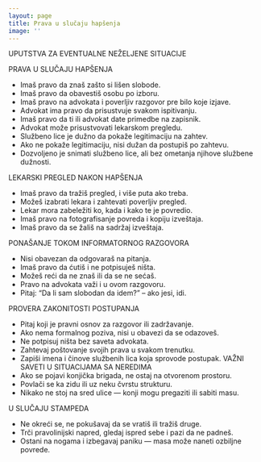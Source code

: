 ```yaml
---
layout: page
title: Prava u slučaju hapšenja
image: ''
---
```

UPUTSTVA ZA EVENTUALNE NEŽELJENE SITUACIJE

PRAVA U SLUČAJU HAPŠENJA
* Imaš pravo da znaš zašto si lišen slobode.
* Imaš pravo da obavestiš osobu po izboru.
* Imaš pravo na advokata i poverljiv razgovor pre bilo koje izjave.
* Advokat ima pravo da prisustvuje svakom ispitivanju.
* Imaš pravo da ti ili advokat date primedbe na zapisnik.
* Advokat može prisustvovati lekarskom pregledu.
* Službeno lice je dužno da pokaže legitimaciju na zahtev.
* Ako ne pokaže legitimaciju, nisi dužan da postupiš po zahtevu.
* Dozvoljeno je snimati službeno lice, ali bez ometanja njihove službene dužnosti.

LEKARSKI PREGLED NAKON HAPŠENJA
* Imaš pravo da tražiš pregled, i više puta ako treba.
* Možeš izabrati lekara i zahtevati poverljiv pregled.
* Lekar mora zabeležiti ko, kada i kako te je povredio.
* Imaš pravo na fotografisanje povreda i kopiju izveštaja.
* Imaš pravo da se žališ na sadržaj izveštaja.

PONAŠANJE TOKOM INFORMATORNOG RAZGOVORA
* Nisi obavezan da odgovaraš na pitanja.
* Imaš pravo da ćutiš i ne potpisuješ ništa.
* Možeš reći da ne znaš ili da se ne sećaš.
* Pravo na advokata važi i u ovom razgovoru.
* Pitaj: “Da li sam slobodan da idem?” – ako jesi, idi.

PROVERA ZAKONITOSTI POSTUPANJA
* Pitaj koji je pravni osnov za razgovor ili zadržavanje.
* Ako nema formalnog poziva, nisi u obavezi da se odazoveš.
* Ne potpisuj ništa bez saveta advokata.
* Zahtevaj poštovanje svojih prava u svakom trenutku.
* Zapiši imena i činove službenih lica koja sprovode postupak.
VAŽNI SAVETI U SITUACIJAMA SA NEREDIMA
* Ako se pojavi konjička brigada, ne ostaj na otvorenom prostoru.
* Povlači se ka zidu ili uz neku čvrstu strukturu.
* Nikako ne stoj na sred ulice — konji mogu pregaziti ili sabiti masu.

U SLUČAJU STAMPEDA
* Ne okreći se, ne pokušavaj da se vratiš ili tražiš druge.
* Trči pravolinijski napred, gledaj ispred sebe i pazi da ne padneš.
* Ostani na nogama i izbegavaj paniku — masa može naneti ozbiljne povrede.


